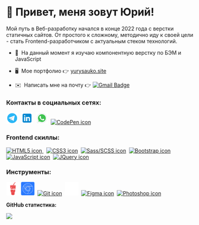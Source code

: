 :wave: Привет, меня зовут Юрий!
=============================================================================================================================

Мой путь в Веб-разработку начался в конце 2022 года с верстки статичных сайтов. От простого к сложному, методично иду к своей цели - стать Frontend-разработчиком с актуальным стеком технологий.

*   🧠  На данный момент я изучаю компонентную верстку по БЭМ и JavaScript
*   🖥️  Мое портфолио :point_right: [yurysauko.site](https://yurysauko.site/#portfolio)

*   ✉️  Написать мне на почту :point_right: [![Gmail Badge](https://img.shields.io/badge/-Gmail-darkblue?style=flat&logo=Gmail&logoColor=white)](mailto:yury.savko@gmail.com)

### Контакты в социальных сетях:

<p align="left">
<a href="https://t.me/YurysSs" target="_blank" rel="noreferrer"><img src="https://raw.githubusercontent.com/yury-sauko/yurysauko.site/main/dist/icons/Telegram-icon.svg" title="Telegram" alt="Telegram icon" width="32" height="32" /></a>&nbsp;
<a href="https://www.linkedin.com/in/yurysauko" target="_blank" rel="noreferrer"><img src="https://raw.githubusercontent.com/yury-sauko/yurysauko.site/main/dist/icons/LinkedIn-icon.svg" title="LinkedIn" alt="LinkedIn icon" width="32" height="32" /></a>&nbsp;
<a href="https://wa.me/375299568636" target="_blank" rel="noreferrer"><img src="https://raw.githubusercontent.com/yury-sauko/yurysauko.site/main/dist/icons/WhatsApp-icon.svg" title="WhatsApp" alt="WhatsApp icon" width="32" height="32" /></a>&nbsp;
<a href="https://www.codepen.io/YurysSs" target="_blank" rel="noreferrer"><img src="https://raw.githubusercontent.com/danielcranney/readme-generator/main/public/icons/socials/codepen-dark.svg" title="CodePen" alt="CodePen icon" width="30" height="30" /></a>
</p>

###  Frontend скиллы:

<p align="left">
<a href="https://developer.mozilla.org/en-US/docs/Glossary/HTML5" target="_blank" rel="noopener noreferrer">
 <img src="https://raw.githubusercontent.com/danielcranney/readme-generator/main/public/icons/skills/html5-colored.svg" title="HTML5" alt="HTML5 icon"  width="36" height="36">
</a>&nbsp;
<a href="https://www.w3.org/TR/CSS/#css" target="_blank" rel="noreferrer"><img src="https://raw.githubusercontent.com/danielcranney/readme-generator/main/public/icons/skills/css3-colored.svg" title="CSS3" alt="CSS3 icon" width="36" height="36" /></a>&nbsp;
<a href="https://sass-lang.com/" target="_blank" rel="noreferrer"><img src="https://raw.githubusercontent.com/danielcranney/readme-generator/main/public/icons/skills/sass-colored.svg" title="Sass/SCSS" alt="Sass/SCSS icon" width="36" height="36" /></a>&nbsp;
<a href="https://getbootstrap.com/" target="_blank" rel="noreferrer"><img src="https://raw.githubusercontent.com/danielcranney/readme-generator/main/public/icons/skills/bootstrap-colored.svg" title="Bootstrap" alt="Bootstrap icon" width="36" height="36" /></a>&nbsp;
<a href="https://developer.mozilla.org/en-US/docs/Web/JavaScript" target="_blank" rel="noreferrer"><img src="https://raw.githubusercontent.com/danielcranney/readme-generator/main/public/icons/skills/javascript-colored.svg" title="JavaScript" alt="JavaScript icon" width="36" height="36" /></a>&nbsp;
<a href="https://jquery.com/" target="_blank" rel="noreferrer"><img src="https://raw.githubusercontent.com/danielcranney/readme-generator/main/public/icons/skills/jquery-colored.svg" title="JQuery" alt="JQuery icon" width="36" height="36" /></a>
</p>

###  Инструменты:

<p align="left">
<a href="https://gulpjs.com/" target="_blank" rel="noreferrer"><img src="https://raw.githubusercontent.com/devicons/devicon/master/icons/gulp/gulp-plain.svg" title="Gulp" alt="Gulp icon" width="36" height="36" /></a>
<a href="https://developer.chrome.com/docs/devtools/" target="_blank" rel="noreferrer"><img src="https://raw.githubusercontent.com/yury-sauko/diff-logos-and-images/main/chrome-devtools.svg" title="Chrome DevTools" alt="Chrome DevTools icon" width="36" height="36" /></a>&nbsp;
<a href="https://git-scm.com/" target="_blank" rel="noreferrer"><img src="https://raw.githubusercontent.com/danielcranney/readme-generator/main/public/icons/skills/git-colored.svg" title="Git" alt="Git icon" width="36" height="36" /></a>&nbsp;
<a href="https://github.com/" target="_blank" rel="noreferrer"><img src="https://raw.githubusercontent.com/yury-sauko/diff-logos-and-images/main/github-mark-white.svg" title="GitHub" alt="GitHub icon" width="36" height="36" /></a>&nbsp;
<a href="https://www.figma.com/" target="_blank" rel="noreferrer"><img src="https://raw.githubusercontent.com/danielcranney/readme-generator/main/public/icons/skills/figma-colored.svg" title="Figma" alt="Figma icon" width="36" height="36" /></a>&nbsp;
<a href="https://www.adobe.com/uk/products/photoshop.html" target="_blank" rel="noreferrer"><img src="https://raw.githubusercontent.com/danielcranney/readme-generator/main/public/icons/skills/photoshop-colored-dark.svg" title="Photoshop" alt="Photoshop icon" width="36" height="36" /></a>
</p>

<b>GitHub статистика:</b>

<a href="http://www.github.com/yury-sauko"><img src="https://github-readme-streak-stats.herokuapp.com/?user=yury-sauko&stroke=ffffff&background=1c1917&ring=0891b2&fire=0891b2&currStreakNum=ffffff&currStreakLabel=0891b2&sideNums=ffffff&sideLabels=ffffff&dates=ffffff&hide_border=true" /></a>

